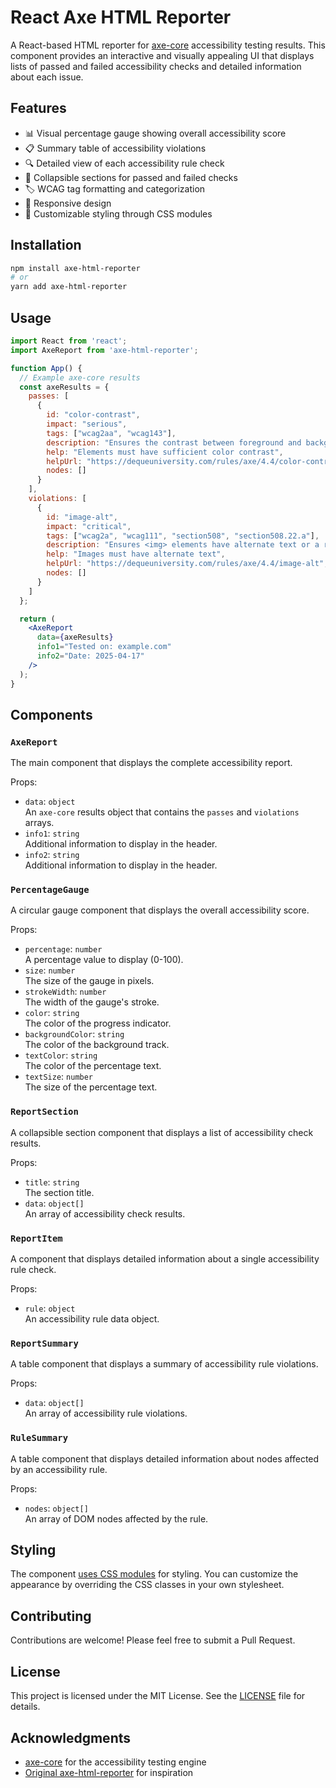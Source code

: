 # React Axe HTML Reporter

A React-based HTML reporter for [axe-core](https://github.com/dequelabs/axe-core) accessibility testing results. This component provides an interactive and visually appealing UI that displays lists of passed and failed accessibility checks and detailed information about each issue.

## Features

- 📊 Visual percentage gauge showing overall accessibility score
- 📋 Summary table of accessibility violations
- 🔍 Detailed view of each accessibility rule check
- 📑 Collapsible sections for passed and failed checks
- 🏷️ WCAG tag formatting and categorization
- 📱 Responsive design
- 🎨 Customizable styling through CSS modules

## Installation

```bash
npm install axe-html-reporter
# or
yarn add axe-html-reporter
```

## Usage

```jsx
import React from 'react';
import AxeReport from 'axe-html-reporter';

function App() {
  // Example axe-core results
  const axeResults = {
    passes: [
      {
        id: "color-contrast",
        impact: "serious",
        tags: ["wcag2aa", "wcag143"],
        description: "Ensures the contrast between foreground and background colors meets WCAG 2 AA contrast ratio thresholds",
        help: "Elements must have sufficient color contrast",
        helpUrl: "https://dequeuniversity.com/rules/axe/4.4/color-contrast",
        nodes: []
      }
    ],
    violations: [
      {
        id: "image-alt",
        impact: "critical",
        tags: ["wcag2a", "wcag111", "section508", "section508.22.a"],
        description: "Ensures <img> elements have alternate text or a role of none or presentation",
        help: "Images must have alternate text",
        helpUrl: "https://dequeuniversity.com/rules/axe/4.4/image-alt",
        nodes: []
      }
    ]
  };

  return (
    <AxeReport 
      data={axeResults}
      info1="Tested on: example.com"
      info2="Date: 2025-04-17"
    />
  );
}
```

## Components

### `AxeReport`

The main component that displays the complete accessibility report.

Props:

- `data`: `object`\
An `axe-core` results object that contains the `passes` and `violations` arrays.
- `info1`: `string`\
Additional information to display in the header.
- `info2`: `string`\
Additional information to display in the header.

### `PercentageGauge`

A circular gauge component that displays the overall accessibility score.

Props:

- `percentage`: `number`\
A percentage value to display (0-100).
- `size`: `number`\
The size of the gauge in pixels.
- `strokeWidth`: `number`\
The width of the gauge's stroke.
- `color`: `string`\
The color of the progress indicator.
- `backgroundColor`: `string`\
The color of the background track.
- `textColor`: `string`\
The color of the percentage text.
- `textSize`: `number`\
The size of the percentage text.

### `ReportSection`

A collapsible section component that displays a list of accessibility check results.

Props:

- `title`: `string`\
The section title.
- `data`: `object[]`\
An array of accessibility check results.

### `ReportItem`

A component that displays detailed information about a single accessibility rule check.

Props:

- `rule`: `object`\
An accessibility rule data object.

### `ReportSummary`

A table component that displays a summary of accessibility rule violations.

Props:

- `data`: `object[]`\
An array of accessibility rule violations.

### `RuleSummary`

A table component that displays detailed information about nodes affected by an accessibility rule.

Props:

- `nodes`: `object[]`\
An array of DOM nodes affected by the rule.

## Styling

The component [uses CSS modules](./src/styles/) for styling. You can customize the appearance by overriding the CSS classes in your own stylesheet.

## Contributing

Contributions are welcome! Please feel free to submit a Pull Request.

## License

This project is licensed under the MIT License. See the [LICENSE](./LICENSE) file for details.

## Acknowledgments

- [axe-core](https://github.com/dequelabs/axe-core) for the accessibility testing engine
- [Original axe-html-reporter](https://github.com/lpelypenko/axe-html-reporter) for inspiration 